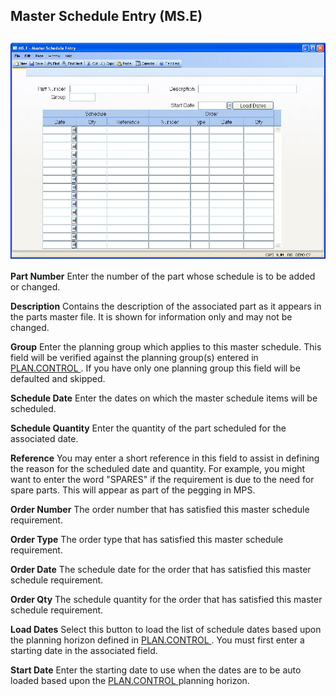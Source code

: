 ##  Master Schedule Entry (MS.E)

<PageHeader />

##

![](./MS-E-1.jpg)

**Part Number** Enter the number of the part whose schedule is to be added or
changed.  
  
**Description** Contains the description of the associated part as it appears
in the parts master file. It is shown for information only and may not be
changed.  
  
**Group** Enter the planning group which applies to this master schedule. This field will be verified against the planning group(s) entered in [ PLAN.CONTROL ](../../../../../../../../../../../../../../../../../../../../rover/AP-OVERVIEW/AP-ENTRY/AP-E/AP-E-1/CURRENCY-CONTROL/PO-E/PO-E-1/PLAN-CONTROL) . If you have only one planning group this field will be defaulted and skipped.   
  
**Schedule Date** Enter the dates on which the master schedule items will be
scheduled.  
  
**Schedule Quantity** Enter the quantity of the part scheduled for the
associated date.  
  
**Reference** You may enter a short reference in this field to assist in
defining the reason for the scheduled date and quantity. For example, you
might want to enter the word "SPARES" if the requirement is due to the need
for spare parts. This will appear as part of the pegging in MPS.  
  
**Order Number** The order number that has satisfied this master schedule
requirement.  
  
**Order Type** The order type that has satisfied this master schedule
requirement.  
  
**Order Date** The schedule date for the order that has satisfied this master
schedule requirement.  
  
**Order Qty** The schedule quantity for the order that has satisfied this
master schedule requirement.  
  
**Load Dates** Select this button to load the list of schedule dates based upon the planning horizon defined in [ PLAN.CONTROL ](../../../../../../../../../../../../../../../../../../../../rover/AP-OVERVIEW/AP-ENTRY/AP-E/AP-E-1/CURRENCY-CONTROL/PO-E/PO-E-1/PLAN-CONTROL) . You must first enter a starting date in the associated field.   
  
**Start Date** Enter the starting date to use when the dates are to be auto loaded based upon the [ PLAN.CONTROL ](../../../../../../../../../../../../../../../../../../../../rover/AP-OVERVIEW/AP-ENTRY/AP-E/AP-E-1/CURRENCY-CONTROL/PO-E/PO-E-1/PLAN-CONTROL) planning horizon.   
  
  
<badge text= "Version 8.10.57" vertical="middle" />

<PageFooter />